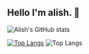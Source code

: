 ## Hello I'm alish. 👋


![Alish's GitHub stats](https://github-readme-stats.vercel.app/api?username=AlishGoroglu0&show=reviews,discussions_started,discussions_answered,prs_merged,prs_merged_percentage)

[![Top Langs](https://github-readme-stats.vercel.app/api/top-langs/?username=AlishGoroglu0)](https://github.com/AlishGoroglu0/github-readme-stats)
![Top Langs](https://github-readme-stats.vercel.app/api/top-langs/?username=AlishGoroglu0&layout=compact)
